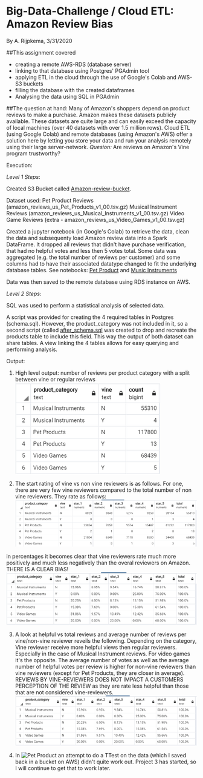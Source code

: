 # Big-Data-Challenge / Cloud ETL: Amazon Review Bias
By A. Rijpkema, 3/31/2020


##This assignment covered 
* creating a remote AWS-RDS (database server)
* linking to that database using Postgres' PGAdmin tool
* applying ETL in the cloud through the use of Google's Colab and AWS-S3 buckets
* filling the database with the created dataframes 
* Analysing the data using SQL in PGAdmin

##The question at hand:
Many of Amazon's shoppers depend on product reviews to make a purchase. Amazon makes these datasets publicly available. These datasets are quite large and can easily exceed the capacity of local machines (over 40 datasets with over 1.5 million rows). Cloud ETL (using Google Colab) and remote databases (using Amazon's AWS) offer a solution here by letting you store your data and run your analysis remotely using their large server-network.
*Quesion:* Are reviews on Amazon's Vine program trustworthy?

Execution:

*Level 1 Steps*: 

Created S3 Bucket called [Amazon-review-bucket](https://s3.console.aws.amazon.com/s3/buckets/amazon-review-bucket/?region=us-east-1). 

Dataset used:
Pet Product Reviews (amazon_reviews_us_Pet_Products_v1_00.tsv.gz)
Musical Instrument Reviews (amazon_reviews_us_Musical_Instruments_v1_00.tsv.gz)
Video Game Reviews (extra - amazon_reviews_us_Video_Games_v1_00.tsv.gz)

Created a jupyter notebook (in Google's Colab) to retrieve the data, clean the data and subsequenty load Amazon review data into a Spark DataFrame. It dropped all reviews that didn't have purchase verification, that had no helpful votes and less then 5 votes total. Some data was aggregated (e.g. the total number of reviews per customer) and some columns had to have their associated datatype changed to fit the underlying database tables. See notebooks: [Pet Product](level-1/pet_products_review_analysis.ipynb) and [Music Instruments](level-1/musical_instruments_review_analysis.ipynb)

Data was then saved to the remote database using RDS instance on AWS. 

*Level 2 Steps*: 

SQL was used to perform a statistical analysis of selected data.

A script was provided for creating the 4 required tables in Postgres (schema.sql). However, the product_category was not included in it, so a second script (called [after_schema.sql](level-1/after_schema.sql) was created to drop and recreate the products table to include this field. This way the output of both dataset can share tables. A view linking the 4 tables allows for easy querying and performing analysis. 

Output:

1. High level output: number of reviews per product category with a split between vine or regular reviews
![Q1_output](Output/Q1_output.png)

2. The start rating of vine vs non vine reviewers is as follows. For one, there are very few vine reviewers compared to the total number of non vine reviewers. They rate as follows:
![Q2a_output](Output/Q2a_output.png)

in percentages it becomes clear that vine reviewers rate much more positively and much less negatively than the overal reviewers on Amazon. THERE IS A CLEAR BIAS!
![Q2b_output](Output/Q2b_output.png)


3. A look at helpful vs total reviews and average number of reviews per vine/non-vine reviewer reveils the following. Depending on the category, Vine reviewer receive more helpful views then regular reviewers. Especially in the case of Musical Instrument reviews. For video games it's the opposite. The average number of votes as well as the average number of helpful votes per review is higher for non-vine reviewers than vine reviewers (except for Pet Products, they are closer in average). REVIEWS BY VINE-REVIEWERS DOES NOT IMPACT A CUSTOMERS PERCEPTION OF THE REVIEW as they are rate less helpful than those that are not considered vine-reviewers.
![Q2b_output](Output/Q2b_output.png)

4. In ![Pet Product](level-1/pet_products_review_analysis.ipynb) an attempt to do a TTest on the data (which I saved back in a bucket on AWS) didn't quite work out. Project 3 has started, so I will continue to get that to work later. 
